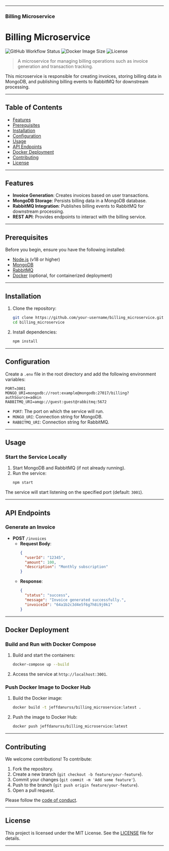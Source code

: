 
---

### **Billing Microservice**

# Billing Microservice

![GitHub Workflow Status](https://img.shields.io/github/actions/workflow/status/your-username/billing_microservice/ci.yml?branch=main) ![Docker Image Size](https://img.shields.io/docker/image-size/jeffdanurss/billing_microservice/latest) ![License](https://img.shields.io/github/license/your-username/billing_microservice)

> A microservice for managing billing operations such as invoice generation and transaction tracking.

This microservice is responsible for creating invoices, storing billing data in MongoDB, and publishing billing events to RabbitMQ for downstream processing.

---

## Table of Contents

- [Features](#features)
- [Prerequisites](#prerequisites)
- [Installation](#installation)
- [Configuration](#configuration)
- [Usage](#usage)
- [API Endpoints](#api-endpoints)
- [Docker Deployment](#docker-deployment)
- [Contributing](#contributing)
- [License](#license)

---

## Features

- **Invoice Generation**: Creates invoices based on user transactions.
- **MongoDB Storage**: Persists billing data in a MongoDB database.
- **RabbitMQ Integration**: Publishes billing events to RabbitMQ for downstream processing.
- **REST API**: Provides endpoints to interact with the billing service.

---

## Prerequisites

Before you begin, ensure you have the following installed:

- [Node.js](https://nodejs.org/) (v18 or higher)
- [MongoDB](https://www.mongodb.com/)
- [RabbitMQ](https://www.rabbitmq.com/)
- [Docker](https://www.docker.com/) (optional, for containerized deployment)

---

## Installation

1. Clone the repository:
   ```bash
   git clone https://github.com/your-username/billing_microservice.git
   cd billing_microservice
   ```

2. Install dependencies:
   ```bash
   npm install
   ```

---

## Configuration

Create a `.env` file in the root directory and add the following environment variables:

```env
PORT=3001
MONGO_URI=mongodb://root:example@mongodb:27017/billing?authSource=admin
RABBITMQ_URI=amqp://guest:guest@rabbitmq:5672
```

- `PORT`: The port on which the service will run.
- `MONGO_URI`: Connection string for MongoDB.
- `RABBITMQ_URI`: Connection string for RabbitMQ.

---

## Usage

### Start the Service Locally

1. Start MongoDB and RabbitMQ (if not already running).
2. Run the service:
   ```bash
   npm start
   ```

The service will start listening on the specified port (default: `3001`).

---

## API Endpoints

### Generate an Invoice

- **POST** `/invoices`
  - **Request Body**:
    ```json
    {
      "userId": "12345",
      "amount": 100,
      "description": "Monthly subscription"
    }
    ```
  - **Response**:
    ```json
    {
      "status": "success",
      "message": "Invoice generated successfully.",
      "invoiceId": "64a1b2c3d4e5f6g7h8i9j0k1"
    }
    ```

---

## Docker Deployment

### Build and Run with Docker Compose

1. Build and start the containers:
   ```bash
   docker-compose up --build
   ```

2. Access the service at `http://localhost:3001`.

### Push Docker Image to Docker Hub

1. Build the Docker image:
   ```bash
   docker build -t jeffdanurss/billing_microservice:latest .
   ```

2. Push the image to Docker Hub:
   ```bash
   docker push jeffdanurss/billing_microservice:latest
   ```

---

## Contributing

We welcome contributions! To contribute:

1. Fork the repository.
2. Create a new branch (`git checkout -b feature/your-feature`).
3. Commit your changes (`git commit -m 'Add some feature'`).
4. Push to the branch (`git push origin feature/your-feature`).
5. Open a pull request.

Please follow the [code of conduct](CODE_OF_CONDUCT.md).

---

## License

This project is licensed under the MIT License. See the [LICENSE](LICENSE) file for details.

---
